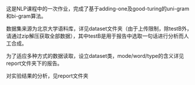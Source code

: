 这是NLP课程中的一次作业，完成了基于adding-one及good-turing的uni-gram和bi-gram算法。

数据集来源为北京大学语料库，详见dataset文件夹（由于上传限制，除testB外，请通过zip解压获取全部数据），其中testB是用于报告中选取一句话进行分析而人工合成。

为了适应多种方式的数据读取，设立dataset类，mode/word/type的含义详见report文件夹下的报告。

对实验结果的分析，见report文件夹
